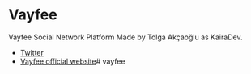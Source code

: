 # Vayfee

Vayfee Social Network Platform
Made by Tolga Akçaoğlu as KairaDev.

- [Twitter](https://twitter.com/bendahacocukum)
- [Vayfee official website](http://vayfee.com)#   v a y f e e  
 